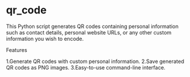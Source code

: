 # qr_code
This Python script generates QR codes containing personal information such as contact details, personal website URLs, or any other custom information you wish to encode.

Features

1.Generate QR codes with custom personal information.
2.Save generated QR codes as PNG images.
3.Easy-to-use command-line interface.
<img href="Ashish_github.png">
